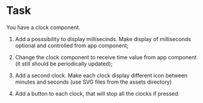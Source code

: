 # Task

You have a clock component.

1. Add a posssibility to display millisecinds. Make display of milliseconds optional and controlled from app component;

2. Change the clock component to receive time value from app component (it still should be periodically updated);

3. Add a second clock.
   Make each clock display different icon between minutes and seconds (use SVG files from the assets directory)

4. Add a button to each clock, that will stop all the clocks if pressed.
